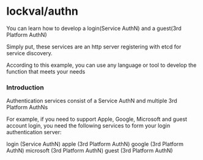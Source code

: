 # lockval/authn

You can learn how to develop a login(Service AuthN) and a guest(3rd Platform AuthN)

Simply put, these services are an http server registering with etcd for service discovery.

According to this example, you can use any language or tool to develop the function that meets your needs

### Introduction

Authentication services consist of a Service AuthN and multiple 3rd Platform AuthNs

For example, if you need to support Apple, Google, Microsoft and guest account login, you need the following services to form your login authentication server:

login       (Service AuthN)
apple       (3rd Platform AuthN)
google      (3rd Platform AuthN)
microsoft   (3rd Platform AuthN)
guest       (3rd Platform AuthN)

